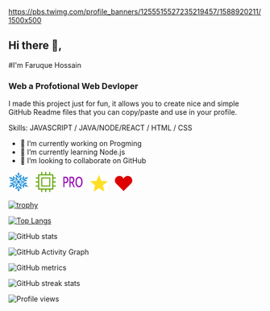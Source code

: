 https://pbs.twimg.com/profile_banners/1255515527235219457/1588920211/1500x500
## Hi there 👋, 
#I'm Faruque Hossain
### Web a Profotional Web Devloper

I made this project just for fun, it allows you to create nice and simple GitHub Readme files that you can copy/paste and use in your profile.

Skills: JAVASCRIPT / JAVA/NODE/REACT  / HTML / CSS

- 🔭 I’m currently working on Progming 
- 🌱 I’m currently learning Node.js 
- 👯 I’m looking to collaborate on GitHub 
 

<a href='https://archiveprogram.github.com/'><img src='https://raw.githubusercontent.com/acervenky/animated-github-badges/master/assets/acbadge.gif' width='40' height='40'></a> <a href='https://docs.github.com/en/developers'><img src='https://raw.githubusercontent.com/acervenky/animated-github-badges/master/assets/devbadge.gif' width='40' height='40'></a> <a href='https://github.com/pricing'><img src='https://raw.githubusercontent.com/acervenky/animated-github-badges/master/assets/pro.gif' width='40' height='40'></a> <a href='https://stars.github.com/'><img src='https://raw.githubusercontent.com/acervenky/animated-github-badges/master/assets/starbadge.gif' width='35' height='35'></a> <a href='https://docs.github.com/en/github/supporting-the-open-source-community-with-github-sponsors'><img src='https://raw.githubusercontent.com/acervenky/animated-github-badges/master/assets/sponsorbadge.gif' width='35' height='35'></a> 

[![trophy](https://github-profile-trophy.vercel.app/?username=https://github.com/Faaruque)](https://github.com/ryo-ma/github-profile-trophy)

[![Top Langs](https://github-readme-stats.vercel.app/api/top-langs/?username=https://github.com/Faaruque)](https://github.com/anuraghazra/github-readme-stats)

![GitHub stats](https://github-readme-stats.vercel.app/api?username=https://github.com/Faaruque&show_icons=true&count_private=true)  

![GitHub Activity Graph](https://activity-graph.herokuapp.com/graph?username=https://github.com/Faaruque)  

![GitHub metrics](https://metrics.lecoq.io/https://github.com/Faaruque)  

![GitHub streak stats](https://github-readme-streak-stats.herokuapp.com/?user=https://github.com/Faaruque)  

![Profile views](https://gpvc.arturio.dev/https://github.com/Faaruque)  
